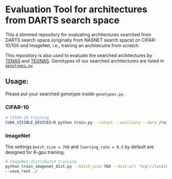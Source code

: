 # Evaluation Tool for architectures from DARTS search space

This a slimmed repository for evaluating architectures searched from DARTS search space (originally from NASNET search space) on CIFAR-10/100 and ImageNet, i.e., training an architecutre from scratch.

This repository is also used to evaluate the searched architectures by [TENAS](https://github.com/VITA-Group/TENAS) and [TEGNAS](https://github.com/VITA-Group/TEGNAS). Genotypes of our searched architectures are listed in [`genotypes.py`](https://github.com/chenwydj/DARTS_evaluation/blob/main/genotypes.py#L77-L82)

## Usage:

Please put your searched genotype inside `genotypes.py`.

### CIFAR-10
```bash
# CIFAR-10 training
CUDA_VISIBLE_DEVICES=0 python train.py --cutout --auxiliary --data /raid/ --arch TENAS_cifar10 --batch_size 96 --epoch 800
```

### ImageNet
The settings `batch_size = 768` and `learning_rate = 0.5` by default are designed for 8-gpu training.
```bash
# ImageNet distributed training
python train_imagenet_dist.py --batch_size 768 --dist-url 'tcp://localhost:10001' --multiprocessing-distributed --world-size 1 --rank 0 --data /raid/imagenet --arch TENAS_imagenet --epochs 350 \
--save_root ./
```
